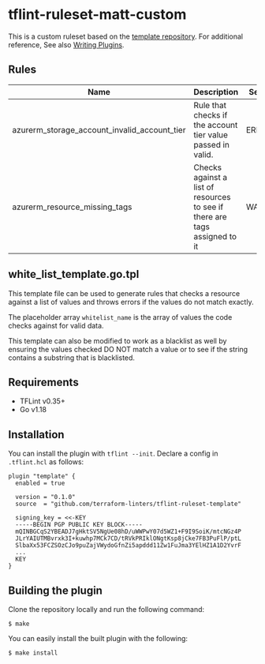 # tflint-ruleset-matt-custom

This is a custom ruleset based on the [template repository](https://github.com/terraform-linters/tflint-ruleset-template). For additional reference, See also [Writing Plugins](https://github.com/terraform-linters/tflint/blob/master/docs/developer-guide/plugins.md).

## Rules

|Name|Description|Severity|Enabled|Link|
| --- | --- | --- | --- | --- |
|azurerm_storage_account_invalid_account_tier|Rule that checks if the account tier value passed in valid.|ERROR|||
|azurerm_resource_missing_tags|Checks against a list of resources to see if there are tags assigned to it|WARNING|||

## white_list_template.go.tpl

This template file can be used to generate rules that checks a resource against a list of values and throws errors if the values do not match exactly.

The placeholder array `whitelist_name` is the array of values the code checks against for valid data.

This template can also be modified to work as a blacklist as well by ensuring the values checked DO NOT match a value or to see if the string contains a substring that is blacklisted.

## Requirements

- TFLint v0.35+
- Go v1.18

## Installation

You can install the plugin with `tflint --init`. Declare a config in `.tflint.hcl` as follows:

```hcl
plugin "template" {
  enabled = true

  version = "0.1.0"
  source  = "github.com/terraform-linters/tflint-ruleset-template"

  signing_key = <<-KEY
  -----BEGIN PGP PUBLIC KEY BLOCK-----
  mQINBGCqS2YBEADJ7gHktSV5NgUe08hD/uWWPwY07d5WZ1+F9I9SoiK/mtcNGz4P
  JLrYAIUTMBvrxk3I+kuwhp7MCk7CD/tRVkPRIklONgtKsp8jCke7FB3PuFlP/ptL
  SlbaXx53FCZSOzCJo9puZajVWydoGfnZi5apddd11Zw1FuJma3YElHZ1A1D2YvrF
  ...
  KEY
}
```

## Building the plugin

Clone the repository locally and run the following command:

```
$ make
```

You can easily install the built plugin with the following:

```
$ make install
```
